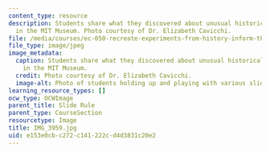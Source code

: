```yaml
---
content_type: resource
description: Students share what they discovered about unusual historical slide rules
  in the MIT Museum. Photo courtesy of Dr. Elizabeth Cavicchi.
file: /media/courses/ec-050-recreate-experiments-from-history-inform-the-future-from-the-past-galileo-january-iap-2010/e153e0cbc272c141222cd4d3831c20e2_IMG_3959.jpg
file_type: image/jpeg
image_metadata:
  caption: Students share what they discovered about unusual historical slide rules
    in the MIT Museum.
  credit: Photo courtesy of Dr. Elizabeth Cavicchi.
  image-alt: Photo of students holding up and playing with various slide rules.
learning_resource_types: []
ocw_type: OCWImage
parent_title: Slide Rule
parent_type: CourseSection
resourcetype: Image
title: IMG_3959.jpg
uid: e153e0cb-c272-c141-222c-d4d3831c20e2
---
```

